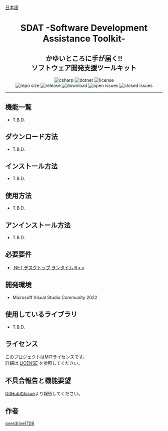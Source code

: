 [日本語](README.md)

<h1 align="center">
    SDAT -Software Development Assistance Toolkit-
</h1>

<h2 align="center">
    かゆいところに手が届く!!<br>
    ソフトウェア開発支援ツールキット
</h2>

<div align="center">
    <img alt="csharp" src="https://img.shields.io/badge/csharp-blue.svg?style=plastic&logo=csharp">
    <img alt="dotnet" src="https://img.shields.io/badge/.NET-blue.svg?style=plastic&logo=dotnet">
    <img alt="license" src="https://img.shields.io/github/license/overdrive1708/SDAT?style=plastic">
    <br>
    <img alt="repo size" src="https://img.shields.io/github/repo-size/overdrive1708/SDAT?style=plastic&logo=github">
    <img alt="release" src="https://img.shields.io/github/release/overdrive1708/SDAT?style=plastic&logo=github">
    <img alt="download" src="https://img.shields.io/github/downloads/overdrive1708/SDAT/total?style=plastic&logo=github&color=brightgreen">
    <img alt="open issues" src="https://img.shields.io/github/issues-raw/overdrive1708/SDAT?style=plastic&logo=github&color=brightgreen">
    <img alt="closed issues" src="https://img.shields.io/github/issues-closed-raw/overdrive1708/SDAT?style=plastic&logo=github&color=brightgreen">
</div>

---

## 機能一覧
- T.B.D.

## ダウンロード方法
- T.B.D.

## インストール方法
- T.B.D.

## 使用方法
- T.B.D.

## アンインストール方法
- T.B.D.

## 必要要件
- [.NET デスクトップ ランタイム 6.x.x](https://dotnet.microsoft.com/ja-jp/download/dotnet/6.0)

## 開発環境
- Microsoft Visual Studio Community 2022

## 使用しているライブラリ
- T.B.D.

## ライセンス
このプロジェクトはMITライセンスです。  
詳細は [LICENSE](LICENSE) を参照してください。

## 不具合報告と機能要望
[GitHubのIssue](https://github.com/overdrive1708/SDAT/issues/new/choose)より報告してください｡

## 作者
[overdrive1708](https://github.com/overdrive1708)
